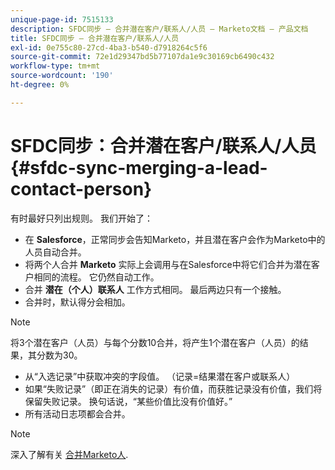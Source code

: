 ```yaml
---
unique-page-id: 7515133
description: SFDC同步 — 合并潜在客户/联系人/人员 — Marketo文档 — 产品文档
title: SFDC同步 — 合并潜在客户/联系人/人员
exl-id: 0e755c80-27cd-4ba3-b540-d7918264c5f6
source-git-commit: 72e1d29347bd5b77107da1e9c30169cb6490c432
workflow-type: tm+mt
source-wordcount: '190'
ht-degree: 0%

---
```


# SFDC同步：合并潜在客户/联系人/人员 {#sfdc-sync-merging-a-lead-contact-person}

有时最好只列出规则。 我们开始了：

* 在 **Salesforce**，正常同步会告知Marketo，并且潜在客户会作为Marketo中的人员自动合并。
* 将两个人合并 **Marketo** 实际上会调用与在Salesforce中将它们合并为潜在客户相同的流程。 它仍然自动工作。
* 合并 **潜在（个人）联系人** 工作方式相同。 最后两边只有一个接触。
* 合并时，默认得分会相加。

>[!NOTE]
>
>将3个潜在客户（人员）与每个分数10合并，将产生1个潜在客户（人员）的结果，其分数为30。

* 从“入选记录”中获取冲突的字段值。 （记录=结果潜在客户或联系人）
* 如果“失败记录”（即正在消失的记录）有价值，而获胜记录没有价值，我们将保留失败记录。 换句话说，“某些价值比没有价值好。”
* 所有活动日志项都会合并。

>[!NOTE]
>
>深入了解有关 [合并Marketo人](/help/marketo/product-docs/core-marketo-concepts/smart-lists-and-static-lists/managing-people-in-smart-lists/find-and-merge-duplicate-people.md).
